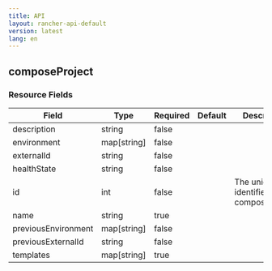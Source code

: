 ```yaml
---
title: API
layout: rancher-api-default
version: latest
lang: en
---
```


## composeProject





### Resource Fields

Field | Type | Required | Default | Description
---|---|---|---|---
description | string | false |  | 
environment | map[string] | false |  | 
externalId | string | false |  | 
healthState | string | false |  | 
id | int | false |  | The unique identifier for the composeProject
name | string | true |  | 
previousEnvironment | map[string] | false |  | 
previousExternalId | string | false |  | 
templates | map[string] | true |  | 

